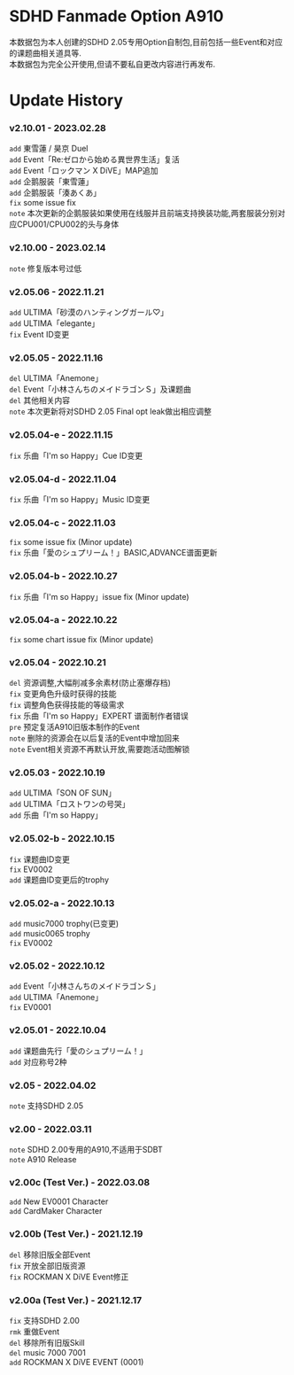 # SDHD Fanmade Option A910
本数据包为本人创建的SDHD 2.05专用Option自制包,目前包括一些Event和对应的课题曲相关道具等.\
本数据包为完全公开使用,但请不要私自更改内容进行再发布.

# Update History

### v2.10.01 - 2023.02.28
`add`  東雪蓮 / 昊京 Duel\
`add`  Event「Re:ゼロから始める異世界生活」复活\
`add`  Event「ロックマン X DiVE」MAP追加\
`add`  企鹅服装「東雪蓮」\
`add`  企鹅服装「湊あくあ」\
`fix`  some issue fix\
`note`  本次更新的企鹅服装如果使用在线服并且前端支持换装功能,两套服装分别对应CPU001/CPU002的头与身体

### v2.10.00 - 2023.02.14
`note`  修复版本号过低

### v2.05.06 - 2022.11.21
`add`  ULTIMA「砂漠のハンティングガール♡」\
`add`  ULTIMA「elegante」\
`fix`  Event ID变更

### v2.05.05 - 2022.11.16
`del`  ULTIMA「Anemone」\
`del`  Event「小林さんちのメイドラゴンＳ」及课题曲\
`del`  其他相关内容\
`note` 本次更新将对SDHD 2.05 Final opt leak做出相应调整

### v2.05.04-e - 2022.11.15
`fix`  乐曲「I'm so Happy」Cue ID变更

### v2.05.04-d - 2022.11.04
`fix`  乐曲「I'm so Happy」Music ID变更

### v2.05.04-c - 2022.11.03
`fix`  some issue fix (Minor update)\
`fix`  乐曲「愛のシュプリーム！」BASIC,ADVANCE谱面更新

### v2.05.04-b - 2022.10.27
`fix`  乐曲「I'm so Happy」issue fix (Minor update)

### v2.05.04-a - 2022.10.22
`fix`  some chart issue fix (Minor update)

### v2.05.04 - 2022.10.21
`del`  资源调整,大幅削减多余素材(防止塞爆存档)\
`fix`  变更角色升级时获得的技能\
`fix`  调整角色获得技能的等级需求\
`fix`  乐曲「I'm so Happy」EXPERT 谱面制作者错误\
`pre`  预定复活A910旧版本制作的Event\
`note` 删除的资源会在以后复活的Event中增加回来\
`note` Event相关资源不再默认开放,需要跑活动图解锁

### v2.05.03 - 2022.10.19
`add`  ULTIMA「SON OF SUN」\
`add`  ULTIMA「ロストワンの号哭」\
`add`  乐曲「I'm so Happy」

### v2.05.02-b - 2022.10.15
`fix`  课题曲ID变更\
`fix`  EV0002\
`add`  课题曲ID变更后的trophy

### v2.05.02-a - 2022.10.13
`add`  music7000 trophy(已变更)\
`add`  music0065 trophy\
`fix`  EV0002

### v2.05.02 - 2022.10.12
`add`  Event「小林さんちのメイドラゴンＳ」\
`add`  ULTIMA「Anemone」\
`fix`  EV0001

### v2.05.01 - 2022.10.04
`add`  课题曲先行「愛のシュプリーム！」\
`add`  对应称号2种

### v2.05 - 2022.04.02
`note` 支持SDHD 2.05

### v2.00 - 2022.03.11
`note` SDHD 2.00专用的A910,不适用于SDBT\
`note` A910 Release

### v2.00c (Test Ver.) - 2022.03.08
`add`  New EV0001 Character\
`add`  CardMaker Character

### v2.00b (Test Ver.) - 2021.12.19
`del`  移除旧版全部Event\
`fix`  开放全部旧版资源\
`fix`  ROCKMAN X DiVE Event修正

### v2.00a (Test Ver.) - 2021.12.17
`fix`  支持SDHD 2.00\
`rmk`  重做Event\
`del`  移除所有旧版Skill\
`del`  music 7000 7001\
`add`  ROCKMAN X DiVE EVENT (0001)
